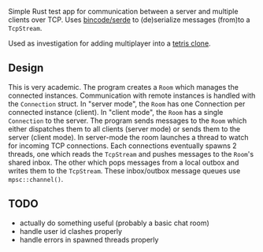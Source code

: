 Simple Rust test app for communication between a server and multiple clients over TCP. Uses [bincode/serde](https://docs.rs/bincode/latest/bincode/) to (de)serialize messages (from)to a `TcpStream`.

Used as investigation for adding multiplayer into a [tetris clone](https://github.com/goodartistscopy/ttrys).

Design
------
This is very academic. The program creates a `Room` which manages the connected instances. Communication with remote instances is handled with the `Connection` struct. In "server mode", the `Room` has one Connection per connected instance (client). In "client mode", the `Room` has a single `Connection` to the server. The program sends messages to the `Room` which either dispatches them to all clients (server mode) or sends them to the server (client mode).
In server-mode the room launches a thread to watch for incoming TCP connections. Each connections eventually spawns 2 threads, one which reads the `TcpStream` and pushes messages to the `Room`'s shared inbox. The other which pops messages from a local outbox and writes them to the `TcpStream`. These inbox/outbox message queues use `mpsc::channel()`.

TODO
----
* actually do something useful (probably a basic chat room)
* handle user id clashes properly
* handle errors in spawned threads properly
